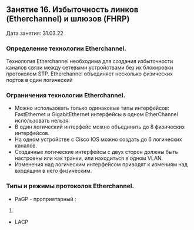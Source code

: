 ## Занятие 16. Избыточность линков (Etherchannel) и шлюзов (FHRP)

Дата занятия: 31.03.22

### Определение технологии Etherchannel.

Технология Etherchannel необходима для создания избыточности каналов связи между сетевыми устройствами без их блокировки протоколом STP.
Etherchannel объединяет несколько физических портов в один логический

### Ограничения технологии Etherchannel.

- Можно использовать только одинаковые типы интерфейсов: FastEthernet и GigabitEthernet интерфейсы в одном EtherChannel использовать нельзя.
- В один логический интерфейс можно объединить до 8 физических интерфейсов.
- На одном устройстве с Cisco IOS можно создать до 6 логических каналов.
- Созданные логические интерфейсы с двух сторон должны быть настроены или как транки, или находиться в одном VLAN.
- Изменения над логическим интерфейсом приводят к измениям над входящим в него физическим. 

### Типы и режимы протоколов Etherchannel.

- PaGP - проприетарный : 
1. 
- LACP


